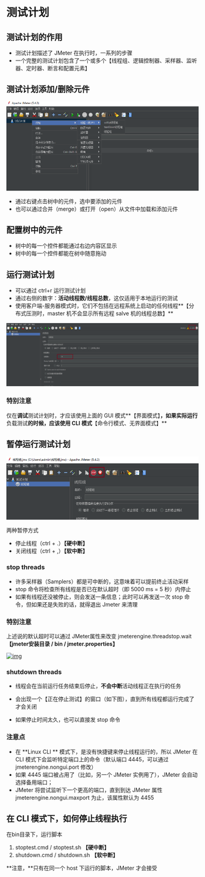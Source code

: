 # 测试计划 

## 测试计划的作用

- 测试计划描述了 JMeter 在执行时，一系列的步骤
- 一个完整的测试计划包含了一个或多个【线程组、逻辑控制器、采样器、监听器、定时器、断言和配置元素】

 

## 测试计划添加/删除元件

![img](./images/test1.png)

- 通过右键点击树中的元件，选中要添加的元件
- 也可以通过合并（merge）或打开（open）从文件中加载和添加元件

 

## 配置树中的元件

- 树中的每一个控件都能通过右边内容区显示
- 树中的每一个控件都能在树中随意拖动



## 运行测试计划

- 可以通过 ctrl+r 运行测试计划
- 通过右侧的数字：**活动线程数/线程总数**，这仅适用于本地运行的测试
- 使用客户端-服务器模式时，它们不包括在远程系统上启动的任何线程**【分布式压测时，master 机不会显示所有远程 salve 机的线程总数】**

![img](./images/test2.png)

 

### 特别注意

仅在**调试**测试计划时，才应该使用上面的 GUI 模式**【界面模式】**，如果实际运行**负载测试**的时候，应该使用 CLI 模式**【命令行模式、无界面模式】**

 

## 暂停运行测试计划

![img](./images/test3.png)

两种暂停方式

- 停止线程（ctrl + .）**【硬中断】**
- 关闭线程（ctrl + ,）**【软中断】**

### stop threads

- 许多采样器（Samplers）都是可中断的，这意味着可以提前终止活动采样
- stop 命令将检查所有线程是否已在默认超时（即 5000 ms = 5 秒）内停止
- 如果有线程还没被停止，则会发送一条信息；此时可以再发送一次 stop 命令，但如果还是失败的话，就得退出 Jmeter 来清理

 

### 特别注意

上述说的默认超时可以通过 JMeter属性来改变 jmeterengine.threadstop.wait **【jmeter安装目录 / bin / jmeter.properties】**

[![img](https://img2020.cnblogs.com/blog/1896874/202004/1896874-20200426141246883-33813167.png)](https://img2020.cnblogs.com/blog/1896874/202004/1896874-20200426141246883-33813167.png)

 

### shutdown threads

- 线程会在当前运行任务结束后停止，**不会中断**活动线程正在执行的任务

- 会出现一个【正在停止测试】的窗口（如下图），直到所有线程都运行完成了才会关闭

- 如果停止时间太久，也可以直接发 stop 命令

  

### 注意点

- 在 **Linux CLI ** 模式下，是没有快捷键来停止线程运行的，所以 JMeter 在 CLI 模式下会监听特定端口上的命令（默认端口 4445，可以通过 jmeterengine.nongui.port 修改）
- 如果 4445 端口被占用了（比如，另一个 JMeter 实例用了），JMeter 会自动选择备用端口；
- JMeter 将尝试监听下一个更高的端口，直到到达 JMeter 属性 jmeterengine.nongui.maxport 为止，该属性默认为 4455

 

## 在 CLI 模式下，如何停止线程执行

在bin目录下，运行脚本

1. stoptest.cmd / stoptest.sh **【硬中断】**
2. shutdown.cmd / shutdown.sh **【软中断】**

**注意，**只有在同一个 host 下运行的脚本，JMeter 才会接受